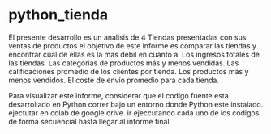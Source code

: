 # python_tienda

El presente desarrollo es un analisis de 4 Tiendas presentadas con sus ventas de productos
el objetivo de este informe es comparar las tiendas y encontrar cual de ellas es la mas debil
en cuanto a:
Los ingresos totales de las tiendas.
Las categorías de productos más y menos vendidas.
Las calificaciones promedio de los clientes por tienda.
Los productos más y menos vendidos.
El coste de envío promedio para cada tienda.

Para visualizar este informe, considerar que el codigo fuente esta desarrollado en Python
correr bajo un entorno donde Python este instalado.
ejectutar en colab de google drive.
ir ejeccutando cada uno de los codigos de forma secuencial hasta llegar al informe final
